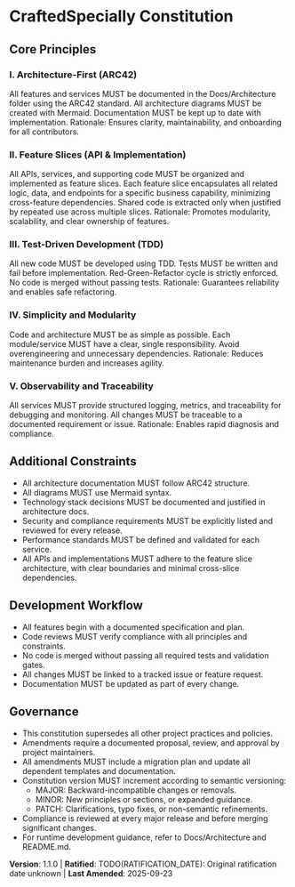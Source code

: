 
<!--
Sync Impact Report
Version change: 0.0.0 → 1.0.0
Modified principles: All placeholders replaced with project-specific content
Added sections: ARC42-aligned constraints, workflow
Removed sections: None
Templates requiring updates: ✅ plan-template.md, ✅ spec-template.md, ✅ tasks-template.md, ✅ agent-file-template.md
Follow-up TODOs: TODO(RATIFICATION_DATE): Original ratification date unknown, please supply if available.
-->

# CraftedSpecially Constitution



## Core Principles

### I. Architecture-First (ARC42)
All features and services MUST be documented in the Docs/Architecture folder using the ARC42 standard. All architecture diagrams MUST be created with Mermaid. Documentation MUST be kept up to date with implementation.
Rationale: Ensures clarity, maintainability, and onboarding for all contributors.

### II. Feature Slices (API & Implementation)
All APIs, services, and supporting code MUST be organized and implemented as feature slices. Each feature slice encapsulates all related logic, data, and endpoints for a specific business capability, minimizing cross-feature dependencies. Shared code is extracted only when justified by repeated use across multiple slices.
Rationale: Promotes modularity, scalability, and clear ownership of features.

### III. Test-Driven Development (TDD)
All new code MUST be developed using TDD. Tests MUST be written and fail before implementation. Red-Green-Refactor cycle is strictly enforced. No code is merged without passing tests.
Rationale: Guarantees reliability and enables safe refactoring.

### IV. Simplicity and Modularity
Code and architecture MUST be as simple as possible. Each module/service MUST have a clear, single responsibility. Avoid overengineering and unnecessary dependencies.
Rationale: Reduces maintenance burden and increases agility.

### V. Observability and Traceability
All services MUST provide structured logging, metrics, and traceability for debugging and monitoring. All changes MUST be traceable to a documented requirement or issue.
Rationale: Enables rapid diagnosis and compliance.



## Additional Constraints

- All architecture documentation MUST follow ARC42 structure.
- All diagrams MUST use Mermaid syntax.
- Technology stack decisions MUST be documented and justified in architecture docs.
- Security and compliance requirements MUST be explicitly listed and reviewed for every release.
- Performance standards MUST be defined and validated for each service.
- All APIs and implementations MUST adhere to the feature slice architecture, with clear boundaries and minimal cross-slice dependencies.


## Development Workflow

- All features begin with a documented specification and plan.
- Code reviews MUST verify compliance with all principles and constraints.
- No code is merged without passing all required tests and validation gates.
- All changes MUST be linked to a tracked issue or feature request.
- Documentation MUST be updated as part of every change.


## Governance

- This constitution supersedes all other project practices and policies.
- Amendments require a documented proposal, review, and approval by project maintainers.
- All amendments MUST include a migration plan and update all dependent templates and documentation.
- Constitution version MUST increment according to semantic versioning:
	- MAJOR: Backward-incompatible changes or removals.
	- MINOR: New principles or sections, or expanded guidance.
	- PATCH: Clarifications, typo fixes, or non-semantic refinements.
- Compliance is reviewed at every major release and before merging significant changes.
- For runtime development guidance, refer to Docs/Architecture and README.md.

**Version**: 1.1.0 | **Ratified**: TODO(RATIFICATION_DATE): Original ratification date unknown | **Last Amended**: 2025-09-23
<!-- Version: 1.1.0 | Ratified: TODO(RATIFICATION_DATE): Original ratification date unknown | Last Amended: 2025-09-23 -->